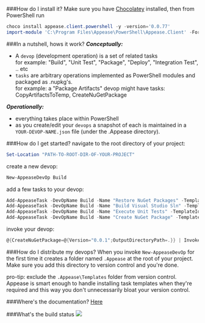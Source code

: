 ###How do I install it?
Make sure you have [Chocolatey](https://chocolatey.org) installed, then from PowerShell run
```POWERSHELL
choco install appease.client.powershell -y -version='0.0.77'
import-module 'C:\Program Files\Appease\PowerShell\Appease.Client' -Force
```
###In a nutshell, hows it work?
***Conceptually:***
- A `devop` (development operation) is a set of related tasks  
  for example: "Build", "Unit Test", "Package", "Deploy", "Integration Test", .. etc
- `tasks` are arbitrary operations implemented as PowerShell modules and packaged as .nupkg's.    
  for example: a "Package Artifacts" devop might have tasks: CopyArtifactsToTemp, CreateNuGetPackage

***Operationally:***
- everything takes place within PowerShell
- as you create/edit your `devops` a snapshot of each is maintained in a `YOUR-DEVOP-NAME.json` file (under the .Appease directory).

###How do I get started?
navigate to the root directory of your project:
```POWERSHELL
Set-Location "PATH-TO-ROOT-DIR-OF-YOUR-PROJECT"
```
create a new devop:
```POWERSHELL
New-AppeaseDevOp Build
```
add a few tasks to your devop:
```POWERSHELL
Add-AppeaseTask -DevOpName Build -Name "Restore NuGet Packages" -TemplateId RestoreNuGetPackages
Add-AppeaseTask -DevOpName Build -Name "Build Visual Studio Sln" -TemplateId BuildVisualStudioSln
Add-AppeaseTask -DevOpName Build -Name "Execute Unit Tests" -TemplateId InvokeVSTestConsole
Add-AppeaseTask -DevOpName Build -Name "Create NuGet Package" -TemplateId CreateNuGetPackage
```
invoke your devop:
```POWERSHELL
@{CreateNuGetPackage=@{Version="0.0.1";OutputDirectoryPath=.}} | Invoke-AppeaseDevOp Build
```

###How do I distribute my devops?
When you invoke `New-AppeaseDevOp` for the first time it creates a folder named `.Appease` at the root of your project. Make sure you add this directory to version control and you're done. 

pro-tip: exclude the `.Appease\Templates` folder from version control. Appease is smart enough to handle installing task templates when they're required and this way you don't unnecessarily bloat your version control. 

###Where's the documentation?
[Here](Docs)

###What's the build status
![](https://ci.appveyor.com/api/projects/status/t95vdsnjbmg9hnli?svg=true)
